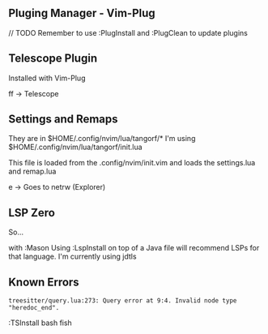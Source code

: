 ## Pluging Manager - Vim-Plug

// TODO
Remember to use :PlugInstall and :PlugClean to update plugins

## Telescope Plugin
Installed with Vim-Plug

<Space> ff -> Telescope

## Settings and Remaps
They are in $HOME/.config/nvim/lua/tangorf/*
I'm using $HOME/.config/nvim/lua/tangorf/init.lua

This file is loaded from the .config/nvim/init.vim and loads
the settings.lua and remap.lua

<Space> e  -> Goes to netrw (Explorer)

## LSP Zero
So...

with :Mason
Using :LspInstall on top of a Java file will recommend LSPs for that language.
I'm currently using jdtls

## Known Errors

`treesitter/query.lua:273: Query error at 9:4. Invalid node type "heredoc_end".`

:TSInstall bash fish


